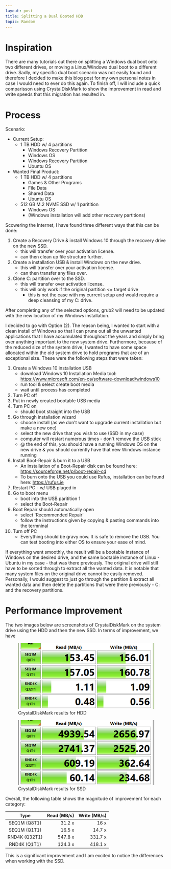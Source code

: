 ```yaml
---
layout: post
title: Splitting a Dual Booted HDD
topic: Random
---
```


# Inspiration
There are many tutorials out there on splitting a Windows dual boot onto two different drives, or moving a Linux/Windows dual boot to a different drive. Sadly, my specific dual boot scenario was not easily found and therefore I decided to make this blog post for my own personal notes in case I would need to ever do this again. To finish off, I will include a quick comparisson using CrystalDiskMark to show the improvement in read and write speeds that this migration has resulted in.

# Process

Scenario:
- Current Setup:
    - 1 TB HDD w/ 4 partitions
        - Windows Recovery Partition
        - Windows OS
        - Windows Recovery Partition
        - Ubuntu OS
- Wanted Final Product:
    - 1 TB HDD w/ 4 partitions
        - Games & Other Programs
        - File Data
        - Shared Data
        - Ubuntu OS
    - 512 GB M.2 NVME SSD w/ 1 paritition 
        - Windows OS
        - (Windows installation will add other recovery partitions)

Scowering the Internet, I have found three different ways that this can be done:
1. Create a Recovery Drive & install Windows 10 through the recovery drive on the new SSD.
    - this will transfer over your activation license.
    - can then clean up file structure further.
2. Create a installation USB & install Windows on the new drive.
    - this will transfer over your activation license.
    - can then transfer any files over.
3. Clone C: partition over to the SSD.
    - this will transfer over activation license.
    - this will only work if the original partition <= target drive
        - this is not the case with my current setup and would require a deep cleansing of my C: drive.

After completing any of the selected options, grub2 will need to be updated with the new location of my Windows installation.

I decided to go with Option (2). The reason being, I wanted to start with a clean install of Windows so that I can prune out all the unwanted applications that I have accumulated throughout the years and simply bring over anything important to the new system drive. Furthermore, because of the reduced size of the system drive, I wanted to have some space allocated within the old system drive to hold programs that are of an exceptional size. These were the following steps that were taken:
1. Create a Windows 10 installation USB
    - download Windows 10 Installation Media tool: https://www.microsoft.com/en-ca/software-download/windows10
    - run tool & select create boot media
    - wait until process has completed
2. Turn PC off
3. Put in newly created bootable USB media
4. Turn PC on
    - should boot straight into the USB
5. Go through installation wizard
    - choose install (as we don't want to upgrade current installation but make a new one)
    - select the new drive that you wish to use (SSD in my case)
    - computer will restart numerous times - don't remove the USB stick
    - @ the end of this, you should have a running Windows OS on the new drive & you should currently have that new Windows instance running
6. Install Boot-Repair & burn it to a USB
    - An installation of a Boot-Repair disk can be found here: https://sourceforge.net/p/boot-repair-cd
    - To burn onto the USB you could use Rufus, installation can be found here: https://rufus.ie
9. Restart PC - w/ USB pluged in
10. Go to boot menu
    - boot into the USB paritition 1
    - select the Boot-Repair
11. Boot Repair should automatically open
    - select 'Recommended Repair'
    - follow the instructions given by copying & pasting commands into the termninal
12. Turn off PC
    - Everything should be gravy now. It is safe to remove the USB. You can test booting into either OS to ensure your ease of mind.

If everything went smoothly, the result will be a bootable instance of Windows on the desired drive, and the same bootable instance of Linux - Ubuntu in my case - that was there previously. The original drive will still have to be sorted through to extract all the wanted data. It is notable that many system files on the original drive cannot be easily removed. Personally, I would suggest to just go through the partition & extract all wanted data and then delete the partitions that were there previously - C: and the recovery partitions. 

# Performance Improvement

The two images below are screenshots of CrystalDiskMark on the system drive using the HDD and then the new SSD. In terms of improvement, we have 

<div class="container col">
    <figure class="text-center">
        <img class="img-fluid" src="/assets/images/blogposts/drive-migration/hdd.png" alt="CrystalDiskMark results for HDD">
        <figcaption>CrystalDiskMark results for HDD</figcaption>
    </figure>
</div>

<div class="container col">
    <figure class="text-center">
        <img class="img-fluid" src="/assets/images/blogposts/drive-migration/ssd.png" alt="CrystalDiskMark results for SSD">
        <figcaption>CrystalDiskMark results for SSD</figcaption>
    </figure>
</div>

Overall, the following table shows the magnitude of improvement for each category:

|Type|Read (MB/s)|Write (MB/s)|
|:--:|----------:|-----------:|
|SEQ1M (Q8T1)|31.2 x|16 x|
|SEQ1M (Q1T1)|16.5 x| 14.7 x|
|RND4K (Q32T1)| 547.8 x| 331.7 x|
|RND4K (Q1T1)| 124.3 x|418.1 x|

This is a significant improvement and I am excited to notice the differences when working with the SSD.